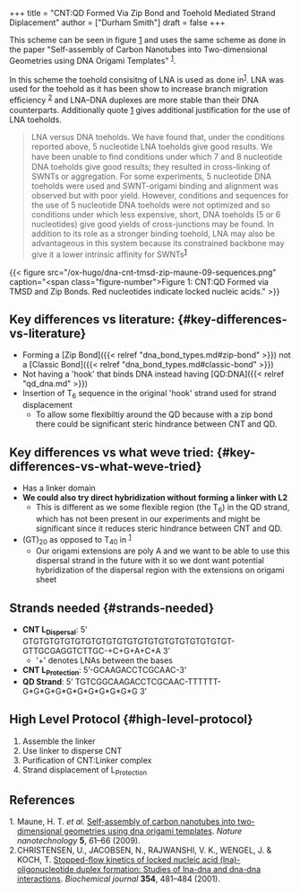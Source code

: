 +++
title = "CNT:QD Formed Via Zip Bond and Toehold Mediated Strand Diplacement"
author = ["Durham Smith"]
draft = false
+++

This scheme can be seen in figure [1](#figure--fig:TMSD-CNT-QD) and uses the same scheme as done in the paper "Self-assembly of Carbon Nanotubes into Two-dimensional Geometries using DNA Origami Templates" <sup><a href="#citeproc_bib_item_1">1</a></sup>.

In this scheme the toehold consisitng of LNA is used as done in<sup><a href="#citeproc_bib_item_1">1</a></sup>.  LNA was used for the toehold as it has been show to increase branch migration efﬁciency <sup><a href="#citeproc_bib_item_2">2</a></sup> and LNA–DNA duplexes are more stable than their DNA counterparts. Additionally quote [1](#org1e0f116) gives additional justification for the use of LNA toeholds.

> LNA versus DNA toeholds. We have found that, under the conditions reported above, 5 nucleotide LNA toeholds give good results. We have been unable to ﬁnd conditions under which 7 and 8 nucleotide DNA toeholds give good results; they resulted in cross-linking of SWNTs or aggregation. For some experiments, 5 nucleotide DNA toeholds were used and SWNT-origami binding and alignment was observed but with poor yield. However, conditions and sequences for the use of 5 nucleotide DNA toeholds were not optimized and so conditions under which less expensive, short, DNA toeholds (5 or 6 nucleotides) give good yields of cross-junctions may be found. In addition to its role as a stronger binding toehold, LNA may also be advantageous in this system because its constrained backbone may give it a lower intrinsic afﬁnity for SWNTs<sup><a href="#citeproc_bib_item_1">1</a></sup>

<a id="figure--fig:TMSD-CNT-QD"></a>

{{< figure src="/ox-hugo/dna-cnt-tmsd-zip-maune-09-sequences.png" caption="<span class=\"figure-number\">Figure 1: </span>CNT:QD Formed via TMSD and Zip Bonds. Red nucleotides indicate locked nucleic acids." >}}


## Key differences vs literature: {#key-differences-vs-literature}

-   Forming a [Zip Bond]({{< relref "dna_bond_types.md#zip-bond" >}}) not a [Classic Bond]({{< relref "dna_bond_types.md#classic-bond" >}})
-   Not having a 'hook' that binds DNA instead having [QD:DNA]({{< relref "qd_dna.md" >}})
-   Insertion of T<sub>6</sub> sequence in the original 'hook' strand used for strand displacement
    -   To allow some flexibiltiy around the QD because with a zip bond there could be significant steric hindrance between CNT and QD.


## Key differences vs what weve tried: {#key-differences-vs-what-weve-tried}

-   Has a linker domain
-   **We could also try direct hybridization without forming a linker with L2**
    -   This is different as we some flexible region (the T<sub>6</sub>) in the QD strand, which has not been present in our experiments and might be significant since it reduces steric hindrance between CNT and QD.
-   (GT)<sub>20</sub> as opposed to T<sub>40</sub> in <sup><a href="#citeproc_bib_item_1">1</a></sup>
    -   Our origami extensions are poly A and we want to be able to use this dispersal strand in the future with it so we dont want potential hybridization of the dispersal region with the extensions on origami sheet


## Strands needed {#strands-needed}

-   **CNT L<sub>Dispersal</sub>**: 5ʼ GTGTGTGTGTGTGTGTGTGTGTGTGTGTGTGTGTGTGTGT-GTTGCGAGGTCTTGC-+C+G+A+C+A 3ʼ
    -   '+' denotes LNAs between the bases
-   **CNT L<sub>Protection</sub>**: 5ʼ-GCAAGACCTCGCAAC-3ʼ
-   **QD Strand**: 5ʼ TGTCGGCAAGACCTCGCAAC-TTTTTT-G\*G\*G\*G\*G\*G\*G\*G\*G\*G\*G 3ʼ


## High Level Protocol {#high-level-protocol}

1.  Assemble the linker
2.  Use linker to disperse CNT
3.  Purification of CNT:Linker complex
4.  Strand displacement of L<sub>Protection</sub>

## References

<style>.csl-left-margin{float: left; padding-right: 0em;}
 .csl-right-inline{margin: 0 0 0 1em;}</style><div class="csl-bib-body">
  <div class="csl-entry"><a id="citeproc_bib_item_1"></a>
    <div class="csl-left-margin">1.</div><div class="csl-right-inline">Maune, H. T. <i>et al.</i> <a href="https://doi.org/10.1038/nnano.2009.311">Self-assembly of carbon nanotubes into two-dimensional geometries using dna origami templates</a>. <i>Nature nanotechnology</i> <b>5</b>, 61–66 (2009).</div>
  </div>
  <div class="csl-entry"><a id="citeproc_bib_item_2"></a>
    <div class="csl-left-margin">2.</div><div class="csl-right-inline">CHRISTENSEN, U., JACOBSEN, N., RAJWANSHI, V. K., WENGEL, J. &#38; KOCH, T. <a href="https://doi.org/10.1042/bj3540481">Stopped-flow kinetics of locked nucleic acid (lna)-oligonucleotide duplex formation: Studies of lna-dna and dna-dna interactions</a>. <i>Biochemical journal</i> <b>354</b>, 481–484 (2001).</div>
  </div>
</div>
